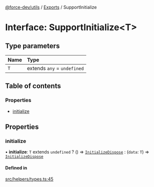 [@force-dev/utils](../README.md) / [Exports](../modules.md) / SupportInitialize

# Interface: SupportInitialize<T\>

## Type parameters

| Name | Type |
| :------ | :------ |
| `T` | extends `any` = `undefined` |

## Table of contents

### Properties

- [initialize](SupportInitialize.md#initialize)

## Properties

### initialize

• **initialize**: `T` extends `undefined` ? () => [`InitializeDispose`](../modules.md#initializedispose) : (`data`: `T`) => [`InitializeDispose`](../modules.md#initializedispose)

#### Defined in

[src/helpers/types.ts:45](https://github.com/epifanovmd/utils/blob/78a5c89/src/helpers/types.ts#L45)
